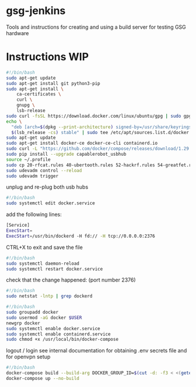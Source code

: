 # gsg-jenkins

Tools and instructions for creating and using a build server for testing GSG hardware

# Instructions WIP

```bash
#!/bin/bash
sudo apt-get update
sudo apt-get install git python3-pip
sudo apt-get install \
    ca-certificates \
    curl \
    gnupg \
    lsb-release
sudo curl -fsSL https://download.docker.com/linux/ubuntu/gpg | sudo gpg --dearmor -o /usr/share/keyrings/docker-archive-keyring.gpg
echo \
  "deb [arch=$(dpkg --print-architecture) signed-by=/usr/share/keyrings/docker-archive-keyring.gpg] https://download.docker.com/linux/ubuntu \
  $(lsb_release -cs) stable" | sudo tee /etc/apt/sources.list.d/docker.list > /dev/null
sudo apt-get update
sudo apt-get install docker-ce docker-ce-cli containerd.io
sudo curl -L "https://github.com/docker/compose/releases/download/1.29.2/docker-compose-$(uname -s)-$(uname -m)" -o /usr/local/bin/docker-compose
sudo pip install --upgrade capablerobot_usbhub
source ~/.profile
sudo cp 20-rfcat.rules 40-ubertooth.rules 52-hackrf.rules 54-greatfet.rules 60-luna.rules /home/<user>/.local/lib/python3.8/site-packages/50-capablerobot-usbhub.rules /etc/udev/rules.d/
sudo udevadm control --reload
sudo udevadm trigger
```

unplug and re-plug both usb hubs

```bash
#!/bin/bash
sudo systemctl edit docker.service
```

add the following lines:

```bash
[Service]
ExecStart=
ExecStart=/usr/bin/dockerd -H fd:// -H tcp://0.0.0.0:2376
```

CTRL+X to exit and save the file

```bash
#!/bin/bash
sudo systemctl daemon-reload
sudo systemctl restart docker.service
```

check that the change happened: (port number 2376)

```bash
#!/bin/bash
sudo netstat -lntp | grep dockerd
```

```bash
#!/bin/bash
sudo groupadd docker
sudo usermod -aG docker $USER
newgrp docker
sudo systemctl enable docker.service
sudo systemctl enable containerd.service
sudo chmod +x /usr/local/bin/docker-compose
```

logout / login
see internal documentation for obtaining .env secrets file and for openvpn setup

```bash
#!/bin/bash
docker-compose build --build-arg DOCKER_GROUP_ID=$(cut -d: -f3 < <(getent group docker)) --no-cache
docker-compose up --no-build
```
